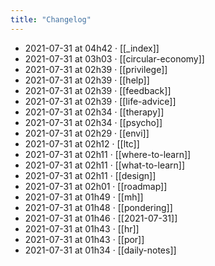 ```yaml
---
title: "Changelog"
---
```


- 2021-07-31 at 04h42 · [[_index]]
- 2021-07-31 at 03h03 · [[circular-economy]]
- 2021-07-31 at 02h39 · [[privilege]]
- 2021-07-31 at 02h39 · [[help]]
- 2021-07-31 at 02h39 · [[feedback]]
- 2021-07-31 at 02h39 · [[life-advice]]
- 2021-07-31 at 02h34 · [[therapy]]
- 2021-07-31 at 02h34 · [[psycho]]
- 2021-07-31 at 02h29 · [[envi]]
- 2021-07-31 at 02h12 · [[ltc]]
- 2021-07-31 at 02h11 · [[where-to-learn]]
- 2021-07-31 at 02h11 · [[what-to-learn]]
- 2021-07-31 at 02h11 · [[design]]
- 2021-07-31 at 02h01 · [[roadmap]]
- 2021-07-31 at 01h49 · [[mh]]
- 2021-07-31 at 01h48 · [[pondering]]
- 2021-07-31 at 01h46 · [[2021-07-31]]
- 2021-07-31 at 01h43 · [[hr]]
- 2021-07-31 at 01h43 · [[por]]
- 2021-07-31 at 01h34 · [[daily-notes]]